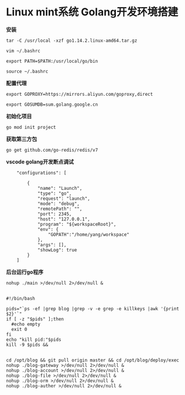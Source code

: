 # Linux mint系统 Golang开发环境搭建

**安装**

`tar -C /usr/local -xzf go1.14.2.linux-amd64.tar.gz`

`vim ~/.bashrc`

`export PATH=$PATH:/usr/local/go/bin`

`source ~/.bashrc`

**配置代理**

`export GOPROXY=https://mirrors.aliyun.com/goproxy,direct`

`export GOSUMDB=sum.golang.google.cn`

**初始化项目**

`go mod init project`

**获取第三方包**

`go get github.com/go-redis/redis/v7`

**vscode golang开发断点调试**
```
    "configurations": [
        
        {
            "name": "Launch",
            "type": "go",
            "request": "launch",
            "mode": "debug",
            "remotePath": "",
            "port": 2345,
            "host": "127.0.0.1",
            "program": "${workspaceRoot}",
            "env": {
                "GOPATH":"/home/yang/workspace"
            },
            "args": [],
            "showLog": true
        }
    ]
```
**后台运行go程序**

`nohup ./main >/dev/null 2>/dev/null &`

```

#!/bin/bash

pids="`ps -ef |grep blog |grep -v -e grep -e killkeys |awk '{print $2}'`"
if [ -z "$pids" ];then
  #echo empty
  exit 0
fi
echo "kill pid:"$pids
kill -9 $pids &&


cd /opt/blog && git pull origin master && cd /opt/blog/deploy/exec
nohup ./blog-gateway >/dev/null 2>/dev/null &
nohup ./blog-account >/dev/null 2>/dev/null &
nohup ./blog-file >/dev/null 2>/dev/null &
nohup ./blog-orm >/dev/null 2>/dev/null &
nohup ./blog-auther >/dev/null 2>/dev/null &



```
